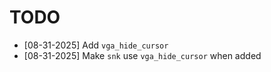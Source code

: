 # TODO

- [08-31-2025] Add `vga_hide_cursor`
- [08-31-2025] Make `snk` use `vga_hide_cursor` when added
